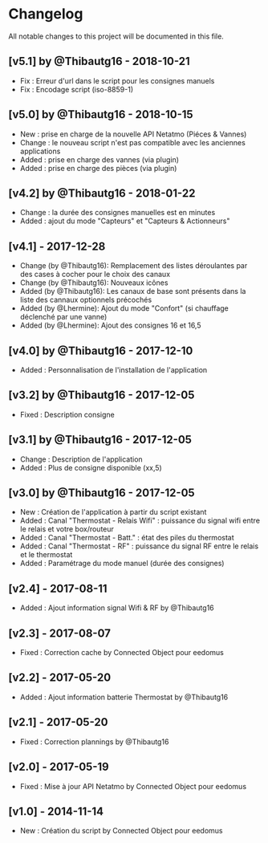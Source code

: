 # Changelog
All notable changes to this project will be documented in this file.

## [v5.1] by @Thibautg16 - 2018-10-21
- Fix : Erreur d'url dans le script pour les consignes manuels
- Fix : Encodage script (iso-8859-1)

## [v5.0] by @Thibautg16 - 2018-10-15
- New : prise en charge de la nouvelle API Netatmo (Piéces & Vannes)
- Change : le nouveau script n'est pas compatible avec les anciennes applications 
- Added : prise en charge des vannes (via plugin)
- Added : prise en charge des pièces (via plugin)

## [v4.2] by @Thibautg16 - 2018-01-22
- Change : la durée des consignes manuelles est en minutes
- Added : ajout du mode "Capteurs" et "Capteurs & Actionneurs"

## [v4.1] - 2017-12-28
- Change (by @Thibautg16): Remplacement des listes déroulantes par des cases à cocher pour le choix des canaux
- Change (by @Thibautg16): Nouveaux icônes
- Added (by @Thibautg16): Les canaux de base sont présents dans la liste des cannaux optionnels précochés
- Added (by @Lhermine): Ajout du mode "Confort" (si chauffage déclenché par une vanne)
- Added (by @Lhermine): Ajout des consignes 16 et 16,5

## [v4.0] by @Thibautg16 - 2017-12-10 
- Added : Personnalisation de l'installation de l'application

## [v3.2] by @Thibautg16 - 2017-12-05 
- Fixed : Description consigne

## [v3.1] by @Thibautg16 - 2017-12-05 
- Change : Description de l'application
- Added : Plus de consigne disponible (xx,5)

## [v3.0] by @Thibautg16 - 2017-12-05 
- New : Création de l'application à partir du script existant
- Added : Canal "Thermostat - Relais Wifi" : puissance du signal wifi entre le relais et votre box/routeur
- Added : Canal "Thermostat - Batt." : état des piles du thermostat
- Added : Canal "Thermostat - RF" : puissance du signal RF entre le relais et le thermostat
- Added : Paramétrage du mode manuel (durée des consignes)

## [v2.4] - 2017-08-11
- Added : Ajout information signal Wifi & RF by @Thibautg16

## [v2.3] - 2017-08-07
- Fixed : Correction cache by Connected Object pour eedomus

## [v2.2] - 2017-05-20
- Added : Ajout information batterie Thermostat by @Thibautg16

## [v2.1] - 2017-05-20
- Fixed : Correction plannings by @Thibautg16

## [v2.0] - 2017-05-19
- Fixed : Mise à jour API Netatmo by Connected Object pour eedomus

## [v1.0] - 2014-11-14
- New : Création du script by Connected Object pour eedomus
